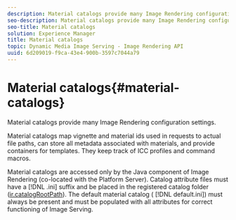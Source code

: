 ```yaml
---
description: Material catalogs provide many Image Rendering configuration settings.
seo-description: Material catalogs provide many Image Rendering configuration settings.
seo-title: Material catalogs
solution: Experience Manager
title: Material catalogs
topic: Dynamic Media Image Serving - Image Rendering API
uuid: 6d209019-f9ca-43e4-900b-3597c7044a79
---
```


# Material catalogs{#material-catalogs}

Material catalogs provide many Image Rendering configuration settings.

 Material catalogs map vignette and material ids used in requests to actual file paths, can store all metadata associated with materials, and provide containers for templates. They keep track of ICC profiles and command macros.

Material catalogs are accessed only by the Java component of Image Rendering (co-located with the Platform Server). Catalog attribute files must have a [!DNL .ini] suffix and be placed in the registered catalog folder ([ir.catalogRootPath](../../../../../../ir-api/server-admin/image-rendering-api-ref/c-ir-server-administration/c-ir-configuration-settings-reference/c-ir-catalog-folder.md#concept-1c1d308112054bb99e3895c3fb8ca5f7)). The default material catalog ( [!DNL default.ini]) must always be present and must be populated with all attributes for correct functioning of Image Serving. 
